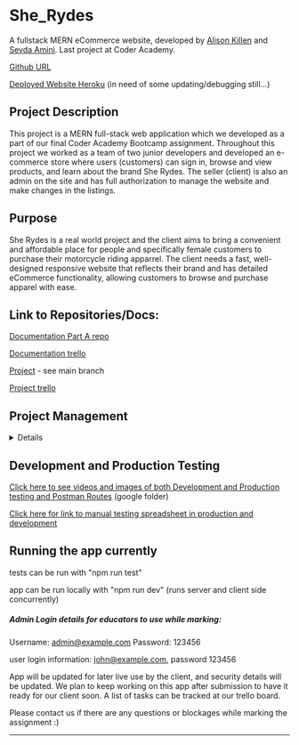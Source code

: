 


# She_Rydes
A fullstack MERN eCommerce website, developed by [Alison Killen](https://github.com/alikillen) and [Sevda Amini](https://github.com/Sevicode). Last project at Coder Academy.

[Github URL](https://github.com/alikillen/She_Rydes)

[Deployed Website Heroku](www.sherydesapp.herokuapp.com) (in need of some updating/debugging still...)


## Project Description
This project is a MERN full-stack web application which we developed as a part of our final Coder Academy Bootcamp assignment. Throughout this project we worked as a team of two junior developers and developed an e-commerce store where users (customers) can sign in, browse and view products, and learn about the brand She Rydes. The seller (client) is also an admin on the site and has full authorization to manage the website and make changes in the listings.

## Purpose
She Rydes is a real world project and the client aims to bring a convenient and affordable place for people and specifically female customers to purchase their motorcycle riding apparrel. The client needs a fast, well-designed responsive website that reflects their brand and has detailed eCommerce functionality, allowing customers to browse and purchase apparel with ease.

## Link to Repositories/Docs:
[Documentation Part A repo](https://github.com/Sevicode/SevliMERN_partA/tree/master)

[Documentation trello](https://trello.com/b/3EnvVQCG/sevlimern-project)

[Project](https://github.com/alikillen/She_Rydes) - see main branch

[Project trello](https://trello.com/b/6XIHjcSJ/sevlimern-partb)

## Project Management

<details>

![](/frontend/public/images/2021-01-06.png)
![](/frontend/public/images/2021-01-10.png)
![](/frontend/public/images/2021-01-19.png)

</details>



## Development and Production Testing

[Click here to see videos and images of both Development and Production testing and Postman Routes](https://drive.google.com/drive/folders/1ZlZ2aqZsYC0DSGZzt0oUDi21hL40TNtY?usp=sharing) (google folder)

[Click here for link to manual testing spreadsheet in production and development](https://docs.google.com/spreadsheets/d/1rdUnXINtrriQLqQlkxIt77qA8kmUj6QIqNEQ5IBBz7Y/edit?usp=sharing)


## Running the app currently 

tests can be run with "npm run test"

app can be run locally with "npm run dev" (runs server and client side concurrently)

##### Admin Login details for educators to use while marking: 
Username: admin@example.com
Password: 123456

user login information: john@example.com, password 123456

App will be updated for later live use by the client, and security details will be updated. We plan to keep working on this app after submission to have it ready for our client soon. A list of tasks can be tracked at our trello board.

Please contact us if there are any questions or blockages while marking the assignment :)




 

-----------------------------------------
